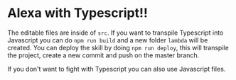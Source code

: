 # Alexa with Typescript!!

The editable files are inside of `src`. If you want to transpile Typescript into Javascript you can do `npm run build` and a new folder `lambda` will be created. You can deploy the skill by doing `npm run deploy`, this will transpile the project, create a new commit and push on the master branch.

If you don't want to fight with Typescript you can also use Javascript files.
